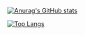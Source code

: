  [![Anurag's GitHub stats](https://github-readme-stats.vercel.app/api?username=TallesSC&show_icons=true&count_private=true&theme=outrun)](https://github.com/anuraghazra/github-readme-stats)

[![Top Langs](https://github-readme-stats.vercel.app/api/top-langs/?username=TallesSC&layout=compact&theme=outrun)](https://github.com/anuraghazra/github-readme-stats)  


